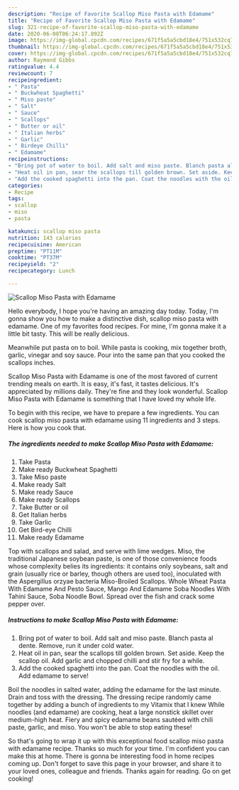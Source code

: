 ```yaml
---
description: "Recipe of Favorite Scallop Miso Pasta with Edamame"
title: "Recipe of Favorite Scallop Miso Pasta with Edamame"
slug: 321-recipe-of-favorite-scallop-miso-pasta-with-edamame
date: 2020-06-08T06:24:17.892Z
image: https://img-global.cpcdn.com/recipes/671f5a5a5cbd18e4/751x532cq70/scallop-miso-pasta-with-edamame-recipe-main-photo.jpg
thumbnail: https://img-global.cpcdn.com/recipes/671f5a5a5cbd18e4/751x532cq70/scallop-miso-pasta-with-edamame-recipe-main-photo.jpg
cover: https://img-global.cpcdn.com/recipes/671f5a5a5cbd18e4/751x532cq70/scallop-miso-pasta-with-edamame-recipe-main-photo.jpg
author: Raymond Gibbs
ratingvalue: 4.4
reviewcount: 7
recipeingredient:
- " Pasta"
- " Buckwheat Spaghetti"
- " Miso paste"
- " Salt"
- " Sauce"
- " Scallops"
- " Butter or oil"
- " Italian herbs"
- " Garlic"
- " Birdeye Chilli"
- " Edamame"
recipeinstructions:
- "Bring pot of water to boil. Add salt and miso paste. Blanch pasta al dente. Remove, run it under cold water."
- "Heat oil in pan, sear the scallops till golden brown. Set aside. Keep the scallop oil. Add garlic and chopped chilli and stir fry for a while."
- "Add the cooked spaghetti into the pan. Coat the noodles with the oil. Add edamame to serve!"
categories:
- Recipe
tags:
- scallop
- miso
- pasta

katakunci: scallop miso pasta 
nutrition: 143 calories
recipecuisine: American
preptime: "PT11M"
cooktime: "PT37M"
recipeyield: "2"
recipecategory: Lunch

---
```



![Scallop Miso Pasta with Edamame](https://img-global.cpcdn.com/recipes/671f5a5a5cbd18e4/751x532cq70/scallop-miso-pasta-with-edamame-recipe-main-photo.jpg)

Hello everybody, I hope you're having an amazing day today. Today, I'm gonna show you how to make a distinctive dish, scallop miso pasta with edamame. One of my favorites food recipes. For mine, I'm gonna make it a little bit tasty. This will be really delicious.

Meanwhile put pasta on to boil. While pasta is cooking, mix together broth, garlic, vinegar and soy sauce. Pour into the same pan that you cooked the scallops inches.

Scallop Miso Pasta with Edamame is one of the most favored of current trending meals on earth. It is easy, it's fast, it tastes delicious. It's appreciated by millions daily. They're fine and they look wonderful. Scallop Miso Pasta with Edamame is something that I have loved my whole life.


To begin with this recipe, we have to prepare a few ingredients. You can cook scallop miso pasta with edamame using 11 ingredients and 3 steps. Here is how you cook that.

<!--inarticleads1-->

##### The ingredients needed to make Scallop Miso Pasta with Edamame:

1. Take  Pasta
1. Make ready  Buckwheat Spaghetti
1. Take  Miso paste
1. Make ready  Salt
1. Make ready  Sauce
1. Make ready  Scallops
1. Take  Butter or oil
1. Get  Italian herbs
1. Take  Garlic
1. Get  Bird-eye Chilli
1. Make ready  Edamame


Top with scallops and salad, and serve with lime wedges. Miso, the traditional Japanese soybean paste, is one of those convenience foods whose complexity belies its ingredients: it contains only soybeans, salt and grain (usually rice or barley, though others are used too), inoculated with the Aspergillus orzyae bacteria Miso-Broiled Scallops. Whole Wheat Pasta With Edamame And Pesto Sauce, Mango And Edamame Soba Noodles With Tahini Sauce, Soba Noodle Bowl. Spread over the fish and crack some pepper over. 

<!--inarticleads2-->

##### Instructions to make Scallop Miso Pasta with Edamame:

1. Bring pot of water to boil. Add salt and miso paste. Blanch pasta al dente. Remove, run it under cold water.
1. Heat oil in pan, sear the scallops till golden brown. Set aside. Keep the scallop oil. Add garlic and chopped chilli and stir fry for a while.
1. Add the cooked spaghetti into the pan. Coat the noodles with the oil. Add edamame to serve!


Boil the noodles in salted water, adding the edamame for the last minute. Drain and toss with the dressing. The dressing recipe randomly came together by adding a bunch of ingredients to my Vitamix that I knew While noodles (and edamame) are cooking, heat a large nonstick skillet over medium-high heat. Fiery and spicy edamame beans sautéed with chili paste, garlic, and miso. You won&#39;t be able to stop eating these! 

So that's going to wrap it up with this exceptional food scallop miso pasta with edamame recipe. Thanks so much for your time. I'm confident you can make this at home. There is gonna be interesting food in home recipes coming up. Don't forget to save this page in your browser, and share it to your loved ones, colleague and friends. Thanks again for reading. Go on get cooking!
